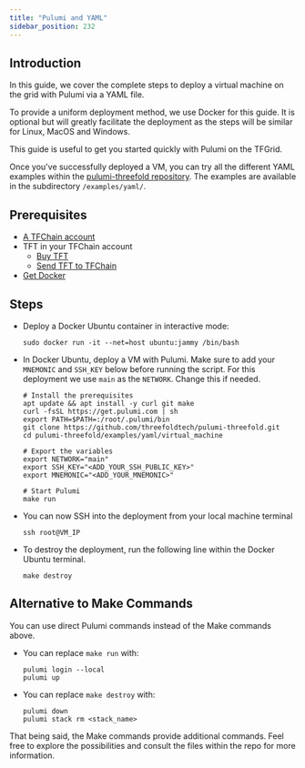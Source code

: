 ```yaml
---
title: "Pulumi and YAML"
sidebar_position: 232
---
```






## Introduction

In this guide, we cover the complete steps to deploy a virtual machine on the grid with Pulumi via a YAML file.

To provide a uniform deployment method, we use Docker for this guide. It is optional but will greatly facilitate the deployment as the steps will be similar for Linux, MacOS and Windows.

This guide is useful to get you started quickly with Pulumi on the TFGrid.

Once you've successfully deployed a VM, you can try all the different YAML examples within the [pulumi-threefold repository](https://github.com/threefoldtech/pulumi-threefold). The examples are available in the subdirectory `/examples/yaml/`.

## Prerequisites

- [A TFChain account](../../../dashboard/wallet_connector)
- TFT in your TFChain account
  - [Buy TFT](../../../threefold_token/buy_sell_tft/buy_sell_tft)
  - [Send TFT to TFChain](../../../threefold_token/tft_bridges/tfchain_stellar_bridge)
- [Get Docker](https://docs.docker.com/get-docker/)

## Steps

- Deploy a Docker Ubuntu container in interactive mode:
    ```
    sudo docker run -it --net=host ubuntu:jammy /bin/bash
    ```
- In Docker Ubuntu, deploy a VM with Pulumi. Make sure to add your `MNEMONIC` and `SSH_KEY` below before running the script. For this deployment we use `main` as the `NETWORK`. Change this if needed.
    ```
    # Install the prerequisites
    apt update && apt install -y curl git make
    curl -fsSL https://get.pulumi.com | sh
    export PATH=$PATH=:/root/.pulumi/bin
    git clone https://github.com/threefoldtech/pulumi-threefold.git
    cd pulumi-threefold/examples/yaml/virtual_machine

    # Export the variables
    export NETWORK="main"
    export SSH_KEY="<ADD_YOUR_SSH_PUBLIC_KEY>"
    export MNEMONIC="<ADD_YOUR_MNEMONIC>"

    # Start Pulumi
    make run
    ```
- You can now SSH into the deployment from your local machine terminal
    ```
    ssh root@VM_IP
    ```
- To destroy the deployment, run the following line within the Docker Ubuntu terminal. 
    ```
    make destroy
    ```

## Alternative to Make Commands

You can use direct Pulumi commands instead of the Make commands above.

- You can replace `make run` with:
    ```
    pulumi login --local
    pulumi up
    ```
- You can replace `make destroy` with:
    ```
    pulumi down
    pulumi stack rm <stack_name>
    ```

That being said, the Make commands provide additional commands. Feel free to explore the possibilities and consult the files within the repo for more information.